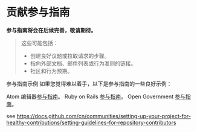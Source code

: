 # 贡献参与指南

**参与指南将会在后续完善，敬请期待。**

> 这些可能包括：
> - 创建良好议题或拉取请求的步骤。
> - 指向外部文档、邮件列表或行为准则的链接。
> - 社区和行为预期。

参与指南示例
如果您觉得难以着手，以下是参与指南的一些良好示例：

Atom 编辑器[参与指南](https://github.com/atom/atom/blob/master/CONTRIBUTING.md)。
Ruby on Rails [参与指南](https://github.com/rails/rails/blob/master/CONTRIBUTING.md)。
Open Government [参与指南](https://github.com/opengovernment/opengovernment/blob/master/CONTRIBUTING.md)。



see <https://docs.github.com/cn/communities/setting-up-your-project-for-healthy-contributions/setting-guidelines-for-repository-contributors>
